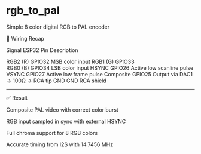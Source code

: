 # rgb_to_pal
Simple 8 color digital RGB to PAL encoder 


📌 Wiring Recap

Signal	ESP32 Pin	Description

RGB2 (R)	GPIO32	MSB color input
RGB1 (G)	GPIO33	
RGB0 (B)	GPIO34	LSB color input
HSYNC	GPIO26	Active low scanline pulse
VSYNC	GPIO27	Active low frame pulse
Composite	GPIO25	Output via DAC1 → 100Ω → RCA tip
GND	GND	RCA shield



---

✅ Result

Composite PAL video with correct color burst

RGB input sampled in sync with external HSYNC

Full chroma support for 8 RGB colors

Accurate timing from I2S with 14.7456 MHz

